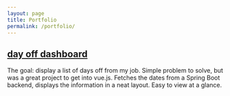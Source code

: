 ```yaml
---
layout: page
title: Portfolio
permalink: /portfolio/
---
```

## [day off dashboard](https://demo.jasont.dev/day-off)
The goal: display a list of days off from my job. Simple problem to solve, but was a great
project to get into vue.js. Fetches the dates from a Spring Boot backend, displays the 
information in a neat layout. Easy to view at a glance.

